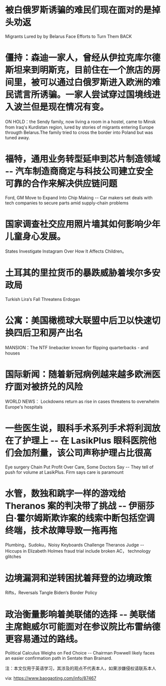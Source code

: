 [#]: subject: "华尔街日报简讯-2021-11-19"
[#]: via: "https://www.baogaoting.com/info/87467"
[#]: author: "https://www.baogaoting.com/info/87467"
[#]: collector: "guevaraya"
[#]: translator: "guevaraya"
[#]: reviewer: " "
[#]: publisher: " "
[#]: url: " "

# 被白俄罗斯诱骗的难民们现在面对的是掉头劝返
Migrants Lured by by Belarus Face Efforts to Turn Them BACK
# 僵持：森迪一家人，曾经从伊拉克库尔德斯坦来到明斯克，目前住在一个旅店的房间里，被可以通过白俄罗斯进入欧洲的难民谎言所诱骗。一家人尝试穿过国境线进入波兰但是现在情况有变。
ON HOLD：the Sendy family, now living a room in a hostel, came to Minsk from Iraq's Kurdistan region, lured by stories of migrants entering Europe througth Belarus.The family tried to cross the border into Poland but was tuned away.
# 福特，通用业务转型延申到芯片制造领域 -- 汽车制造商商定与科技公司建立安全可靠的合作来解决供应链问题
Ford, GM Move to Expand Into Chip Making -- Car makers set deals with tech companies to secure parts amid supply-chain problems
# 国家调查社交应用照片墙其如何影响少年儿童身心发展。
States Investigate Instagram Over How It Affects Children。
# 土耳其的里拉货币的暴跌威胁着埃尔多安政局
Turkish Lira‘s Fall Threatens Erdogan 
# 公寓：美国橄榄球大联盟中后卫以快速切换四后卫和房产出名
MANSION：The NTF linebacker known for flipping quarterbacks - and houses
# 国际新闻：随着新冠病例越来越多欧洲医疗面对被挤兑的风险
WORLD NEWS： Lockdowns return as rise in cases threatens to overwhelm Europe's hospitals
# 一些医生说，眼科手术系列手术将利润放在了护理上 -- 在 LasikPlus 眼科医院他们会加剂量，该公司声称护理占比很高
Eye surgery Chain Put Profit Over Care, Some Doctors Say -- They tell of push for volume at LasikPlus. Firm says care is paramount
# 水管，数独和跳字一样的游戏给 Theranos 案的判决带了挑战 -- 伊丽莎白·霍尔姆斯欺诈案的线索中断包括空调终端，技术故障导致一拖再拖
Plumbing，Sudoku，Noisy Keyboards Challenge Theranos Judge -- Hiccups in Elizabeth Holmes fraud trial include broken AC， technology glitches
# 边境漏洞和逆转困扰着拜登的边境政策
Rifts，Reversals Tangle Biden‘s Border Policy
# 政治衡量影响着美联储的选择 -- 美联储主席鲍威尔可能面对在参议院比布雷纳德更容易通过的路线。
Political Calculus Weighs on Fed Choice -- Chairman Powwell likely faces an easier confirmation path in Sentate than Brainard.

注：本文仅用于英语学习，其涉及的观点不代表本人，如果涉嫌侵权请联系本人

via: https://www.baogaoting.com/info/87467
